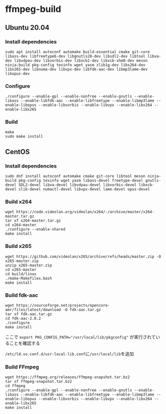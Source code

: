 # ffmpeg-build

## Ubuntu 20.04
### Install dependencies
```
sudo apt install autoconf automake build-essential cmake git-core libass-dev libfreetype6-dev libgnutls28-dev libsdl2-dev libtool libva-dev libvdpau-dev libvorbis-dev libxcb1-dev libxcb-shm0-dev meson ninja-build pkg-config texinfo wget yasm zlib1g-dev libx264-dev libx265-dev libnuma-dev libvpx-dev libfdk-aac-dev libmp3lame-dev libopus-dev
```
### Configure
```
./configure --enable-gpl --enable-nonfree --enable-gnutls --enable-libass --enable-libfdk-aac --enable-libfreetype --enable-libmp3lame --enable-libopus --enable-libvorbis --enable-libvpx --enable-libx264 --enable-libx265
```
### Build
```
make
sudo make install
```

## CentOS
### Install dependencies
```
sudo dnf install autoconf automake cmake git-core libtool meson ninja-build pkg-config texinfo wget yasm libass-devel freetype-devel gnutls-devel SDL2-devel libva-devel libvdpau-devel libvorbis-devel libxcb-devel zlib-devel numactl-devel libvpx-devel lame-devel opus-devel
```
### Build x264
```
wget https://code.videolan.org/videolan/x264/-/archive/master/x264-master.tar.gz
tar xf x264-master.tar.gz
cd x264-master
./configure --enable-shared
make install
```
### Build x265
```
wget https://github.com/videolan/x265/archive/refs/heads/master.zip -O x265-master.zip
unzip x265-master.zip
cd x265-master
cd build/linux
./make-Makefiles.bash
make install
```
### Build fdk-aac
```
wget https://sourceforge.net/projects/opencore-amr/files/latest/download -O fdk-aac.tar.gz
tar xf fdk-aac.tar.gz
cd fdk-aac-2.0.2
./configure
make install
```

ここで `export PKG_CONFIG_PATH="/usr/local/lib/pkgconfig"` が実行されていることを確認する


`/etc/ld.so.conf.d/usr-local-lib.conf`に`/usr/local/lib`を追加

### Build FFmpeg
```
wget https://ffmpeg.org/releases/ffmpeg-snapshot.tar.bz2
tar xf ffmpeg-snapshot.tar.bz2
cd ffmpeg
./configure --enable-gpl --enable-nonfree --enable-gnutls --enable-libass --enable-libfdk-aac --enable-libfreetype --enable-libmp3lame --enable-libopus --enable-libvorbis --enable-libvpx --enable-libx264 --enable-libx265
make install
```
